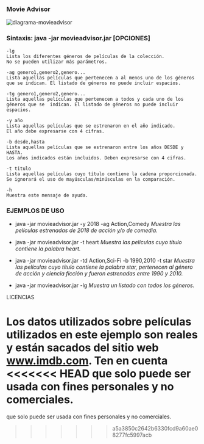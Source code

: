 ### Movie Advisor
![diagrama-movieadvisor](https://user-images.githubusercontent.com/93687744/191080100-05eede7b-fbe6-4719-953a-c7c75a9bdb0f.png)

### Sintaxis: java -jar movieadvisor.jar [OPCIONES]

	-lg
	Lista los diferentes géneros de películas de la colección.
	No se pueden utilizar más parámetros.
	
	-ag genero1,genero2,genero...
	Lista aquellas películas que pertenecen a al menos uno de los géneros 
	que se indican.	El listado de géneros no puede incluir espacios.
	
	-tg genero1,genero2,genero...
	Lista aquellas películas que pertenecen a todos y cada uno de los 
	géneros que se 	indican. El listado de géneros no puede incluir espacios. 
	
	-y año
	Lista aquellas películas que se estrenaron en el año indicado.
	El año debe expresarse con 4 cifras.
	
	-b desde,hasta
	Lista aquellas películas que se estrenaron entre los años DESDE y HASTA.
	Los años indicados están incluidos. Deben expresarse con 4 cifras.
	
	-t titulo
	Lista aquellas películas cuyo título contiene la cadena proporcionada.
	Se ignorará el uso de mayúsculas/minúsculas en la comparación.
	
	-h
	Muestra este mensaje de ayuda.
	
### EJEMPLOS DE USO

- java -jar movieadvisor.jar -y 2018 -ag Action,Comedy
*Muestra las películas estrenadas de 2018 de acción y/o de comedia.*

- java -jar movieadvisor.jar -t heart
*Muestra las películas cuyo título contiene la palabra heart.*

- java -jar movieadvisor.jar -td Action,Sci-Fi -b 1990,2010 -t star
*Muestra las películas cuyo título contiene la palabra star, pertenecen al 
género de acción y ciencia ficción y fueron estrenadas entre 1990 y 2010.*   

- java -jar movieadvisor.jar -lg
*Muestra un listado con todos los géneros.*


LICENCIAS

Los datos utilizados sobre películas utilizados en este ejemplo son
reales y están sacados del sitio web www.imdb.com. Ten en cuenta
<<<<<<< HEAD
que solo puede ser usada con fines personales y no comerciales.
=======
que solo puede ser usada con fines personales y no comerciales.
>>>>>>> a5a3850c2642b6330fcd9a60ae08277fc5997acb
